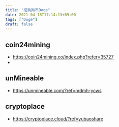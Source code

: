 ```yaml
---
title: "挖狗狗币Doge"
date: 2021-04-18T17:14:13+09:00
tags: ["Doge"]
draft: false
---
```


## coin24mining
- https://coin24mining.co/index.php?refer=35727
-
## unMineable 
- https://unmineable.com/?ref=mdmh-ycws

## cryptoplace
- https://cryptoplace.cloud/?ref=yubaoshare

